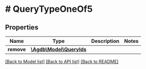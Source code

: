 # # QueryTypeOneOf5

## Properties

Name | Type | Description | Notes
------------ | ------------- | ------------- | -------------
**remove** | [**\Agdb\Model\QueryIds**](QueryIds.md) |  |

[[Back to Model list]](../../README.md#models) [[Back to API list]](../../README.md#endpoints) [[Back to README]](../../README.md)
